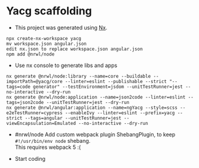 # Yacg scaffolding

- This project was generated using [Nx](https://nx.dev).
```
npx create-nx-workspace yacg         
mv workspace.json angular.json
edit nx.json to replace workspace.json angular.json
npm add @nrwl/node
```

- Use nx console to generate libs and apps 
```
nx generate @nrwl/node:library --name=core --buildable --importPath=@yacg/core --linter=eslint --publishable --strict "--tags=code generator" --testEnvironment=jsdom --unitTestRunner=jest --no-interactive --dry-run 
nx generate @nrwl/node:application --name=json2code --linter=eslint --tags=json2code --unitTestRunner=jest --dry-run 
nx generate @nrwl/angular:application --name=ngYacg --style=scss --e2eTestRunner=cypress --enableIvy --linter=eslint --prefix=yacg --strict --tags=angular --unitTestRunner=jest --viewEncapsulation=Emulated --no-interactive --dry-run 
```

- #nrwl/node 
Add custom webpack plugin ShebangPlugin, to keep `#!/usr/bin/env node` shebang.  
This requires webpack 5 :(
  
- Start coding

